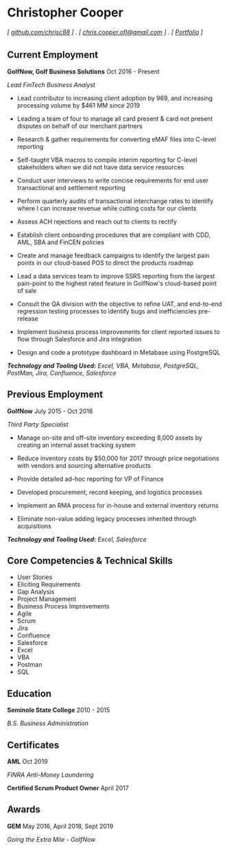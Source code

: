 Christopher Cooper
======
 
###### [ [github.com/chrisc88](https://chrisc88.github.io/Resume) ] . [ [chris.cooper.ofl@gmail.com](mailto:chris.cooper.ofl@gmail.com) ] . [ [Portfolio](https://chrisc88.github.io/Portfolio) ]


Current Employment
---------
**GolfNow, Golf Business Solutions** Oct 2016 - Present

*Lead FinTech Business Analyst*

- Lead contributor to increasing client adoption by 969, and increasing processing volume by $461 MM since 2019

- Leading a team of four to manage all card present & card not present disputes on behalf of our merchant partners

- Research & gather requirements for converting eMAF files into C-level reporting

- Self-taught VBA macros to compile interim reporting for C-level stakeholders when we did not have data service resources

- Conduct user interviews to write concise requirements for end user transactional and settlement reporting

- Perform quarterly audits of transactional interchange rates to identify where I can increase revenue while cutting costs for our clients

- Assess ACH rejections and reach out to clients to rectify

- Establish client onboarding procedures that are compliant with CDD, AML, SBA and FinCEN policies

- Create and manage feedback campaigns to identify the largest pain points in our cloud-based POS to direct the products roadmap

- Lead a data services team to improve SSRS reporting from the largest pain-point to the highest rated feature in GolfNow's cloud-based point of sale

- Consult the QA division with the objective to refine UAT, and end-to-end regression testing processes to identify bugs and inefficiencies pre-release

- Implement business process improvements for client reported issues to flow through Salesforce and Jira integration

- Design and code a prototype dashboard in Metabase using PostgreSQL

**_Technology and Tooling Used:_** _Excel, VBA, Metabase, PostgreSQL, PostMan, Jira, Confluence, Salesforce_


Previous Employment
---------
**GolfNow** July 2015 - Oct 2016

*Third Party Specialist*

- Manage on-site and off-site inventory exceeding 8,000 assets by creating an internal asset tracking system

- Reduce inventory costs by $50,000 for 2017 through price negotiations with vendors and sourcing alternative products

- Provide detailed ad-hoc reporting for VP of Finance

- Developed procurement, record keeping, and logistics processes

- Implement an RMA process for in-house and external inventory returns

- Eliminate non-value adding legacy processes inherited through acquisitions

**_Technology and Tooling Used:_** _Excel, Salesforce_


Core Competencies & Technical Skills
---------

- User Stories
- Eliciting Requirements
- Gap Analysis
- Project Management
- Business Process Improvements
- Agile
- Scrum
- Jira
- Confluence
- Salesforce
- Excel
- VBA
- Postman
- SQL


Education
---------
**Seminole State College** 2010 - 2015

_B.S. Business Administration_


Certificates
------
**AML** Oct 2019

_FINRA Anti-Money Laundering_

**Certified Scrum Product Owner** April 2017


Awards
------
**GEM** May 2016, April 2018, Sept 2019

_Going the Extra Mile - GolfNow_


